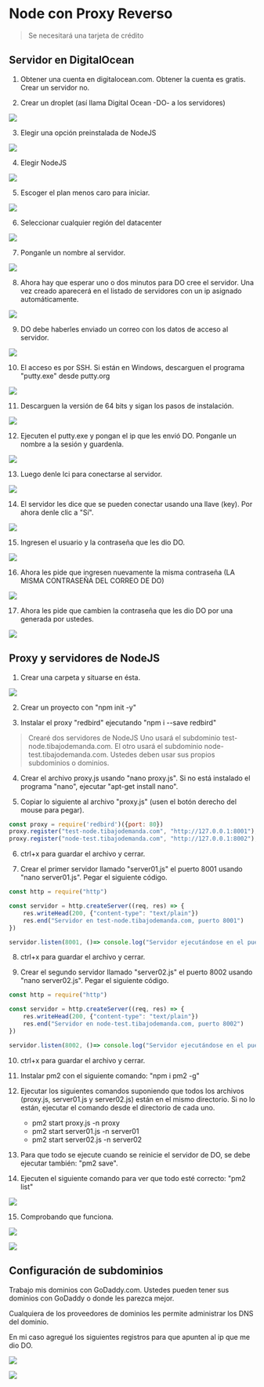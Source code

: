 # Node con Proxy Reverso

> Se necesitará una tarjeta de crédito

## Servidor en DigitalOcean

1. Obtener una cuenta en digitalocean.com. Obtener la cuenta es gratis. Crear un servidor no.

2. Crear un droplet (así llama Digital Ocean -DO- a los servidores)

![](https://raw.githubusercontent.com/sergiohidalgocaceres/servidor-node-proxy/master/assets/img/01.png)

3. Elegir una opción preinstalada de NodeJS

![](https://raw.githubusercontent.com/sergiohidalgocaceres/servidor-node-proxy/master/assets/img/02.png)

4. Elegir NodeJS

![](https://raw.githubusercontent.com/sergiohidalgocaceres/servidor-node-proxy/master/assets/img/03.png)

5. Escoger el plan menos caro para iniciar.

![](https://raw.githubusercontent.com/sergiohidalgocaceres/servidor-node-proxy/master/assets/img/04.png)

6. Seleccionar cualquier región del datacenter

![](https://raw.githubusercontent.com/sergiohidalgocaceres/servidor-node-proxy/master/assets/img/05.png)

7. Ponganle un nombre al servidor.

![](https://raw.githubusercontent.com/sergiohidalgocaceres/servidor-node-proxy/master/assets/img/06.png)

8. Ahora hay que esperar uno o dos minutos para DO cree el servidor. Una vez creado aparecerá en el listado de servidores con un ip asignado automáticamente.

![](https://raw.githubusercontent.com/sergiohidalgocaceres/servidor-node-proxy/master/assets/img/07.png)

9. DO debe haberles enviado un correo con los datos de acceso al servidor.

![](https://raw.githubusercontent.com/sergiohidalgocaceres/servidor-node-proxy/master/assets/img/08.png)

10. El acceso es por SSH. Si están en Windows, descarguen el programa "putty.exe" desde putty.org

![](https://raw.githubusercontent.com/sergiohidalgocaceres/servidor-node-proxy/master/assets/img/09.png)

11. Descarguen la versión de 64 bits y sigan los pasos de instalación.

![](https://raw.githubusercontent.com/sergiohidalgocaceres/servidor-node-proxy/master/assets/img/10.png)

12. Ejecuten el putty.exe y pongan el ip que les envió DO. Ponganle un nombre a la sesión y guardenla.

![](https://raw.githubusercontent.com/sergiohidalgocaceres/servidor-node-proxy/master/assets/img/11.png)

13. Luego denle lci para conectarse al servidor.

![](https://raw.githubusercontent.com/sergiohidalgocaceres/servidor-node-proxy/master/assets/img/12.png)

14. El servidor les dice que se pueden conectar usando una llave (key). Por ahora denle clic a "Sí".

![](https://raw.githubusercontent.com/sergiohidalgocaceres/servidor-node-proxy/master/assets/img/13.png)

15. Ingresen el usuario y la contraseña que les dio DO.

![](https://raw.githubusercontent.com/sergiohidalgocaceres/servidor-node-proxy/master/assets/img/14.png)

16. Ahora les pide que ingresen nuevamente la misma contraseña (LA MISMA CONTRASEÑA DEL CORREO DE DO)

![](https://raw.githubusercontent.com/sergiohidalgocaceres/servidor-node-proxy/master/assets/img/15.png)

17. Ahora les pide que cambien la contraseña que les dio DO por una generada por ustedes.

![](https://raw.githubusercontent.com/sergiohidalgocaceres/servidor-node-proxy/master/assets/img/16.png)

## Proxy y servidores de NodeJS

1. Crear una carpeta y situarse en ésta. 

![](https://raw.githubusercontent.com/sergiohidalgocaceres/servidor-node-proxy/master/assets/img/17.png)

2. Crear un proyecto con "npm init -y"

3. Instalar el proxy "redbird" ejecutando "npm i --save redbird"

> Crearé dos servidores de NodeJS
> Uno usará el subdominio test-node.tibajodemanda.com.
> El otro usará el subdominio node-test.tibajodemanda.com.
> Ustedes deben usar sus propios subdominios o dominios.

4. Crear el archivo proxy.js usando "nano proxy.js". Si no está instalado el programa "nano", ejecutar "apt-get install nano".

5. Copiar lo siguiente al archivo "proxy.js" (usen el botón derecho del mouse para pegar).

```javascript
const proxy = require('redbird')({port: 80})
proxy.register("test-node.tibajodemanda.com", "http://127.0.0.1:8001");
proxy.register("node-test.tibajodemanda.com", "http://127.0.0.1:8002");
```

6. ctrl+x para guardar el archivo y cerrar.

7. Crear el primer servidor llamado "server01.js" el puerto 8001 usando "nano server01.js". Pegar el siguiente código.

```javascript
const http = require("http")

const servidor = http.createServer((req, res) => {
	res.writeHead(200, {"content-type": "text/plain"})
	res.end("Servidor en test-node.tibajodemanda.com, puerto 8001")
})

servidor.listen(8001, ()=> console.log("Servidor ejecutándose en el puerto 8001"))
```

8. ctrl+x para guardar el archivo y cerrar.

9. Crear el segundo servidor llamado "server02.js" el puerto 8002 usando "nano server02.js". Pegar el siguiente código.

```javascript
const http = require("http")

const servidor = http.createServer((req, res) => {
	res.writeHead(200, {"content-type": "text/plain"})
	res.end("Servidor en node-test.tibajodemanda.com, puerto 8002")
})

servidor.listen(8002, ()=> console.log("Servidor ejecutándose en el puerto 8002"))
```

10. ctrl+x para guardar el archivo y cerrar.

11. Instalar pm2 con el siguiente comando: "npm i pm2 -g"

12. Ejecutar los siguientes comandos suponiendo que todos los archivos (proxy.js, server01.js y server02.js) están en el mismo directorio. Si no lo están, ejecutar el comando desde el directorio de cada uno.
	- pm2 start proxy.js -n proxy
	- pm2 start server01.js -n server01
	- pm2 start server02.js -n server02

13. Para que todo se ejecute cuando se reinicie el servidor de DO, se debe ejecutar también: "pm2 save".

14. Ejecuten el siguiente comando para ver que todo esté correcto: "pm2 list"

![](https://raw.githubusercontent.com/sergiohidalgocaceres/servidor-node-proxy/master/assets/img/19.png)

15. Comprobando que funciona.

![](https://raw.githubusercontent.com/sergiohidalgocaceres/servidor-node-proxy/master/assets/img/20.png)

![](https://raw.githubusercontent.com/sergiohidalgocaceres/servidor-node-proxy/master/assets/img/21.png)

## Configuración de subdominios

Trabajo mis dominios con GoDaddy.com. Ustedes pueden tener sus dominios con GoDaddy o donde les parezca mejor.

Cualquiera de los proveedores de dominios les permite administrar los DNS del dominio.

En mi caso agregué los siguientes registros para que apunten al ip que me dio DO.

![](https://raw.githubusercontent.com/sergiohidalgocaceres/servidor-node-proxy/master/assets/img/22.png)

![](https://raw.githubusercontent.com/sergiohidalgocaceres/servidor-node-proxy/master/assets/img/23.png)
